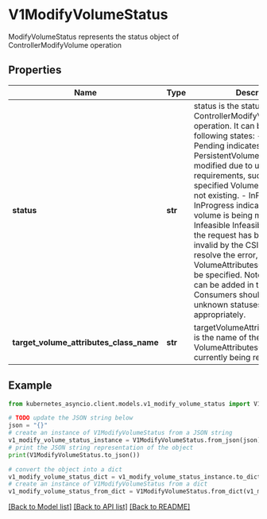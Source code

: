# V1ModifyVolumeStatus

ModifyVolumeStatus represents the status object of ControllerModifyVolume operation

## Properties

Name | Type | Description | Notes
------------ | ------------- | ------------- | -------------
**status** | **str** | status is the status of the ControllerModifyVolume operation. It can be in any of following states:  - Pending    Pending indicates that the PersistentVolumeClaim cannot be modified due to unmet requirements, such as    the specified VolumeAttributesClass not existing.  - InProgress    InProgress indicates that the volume is being modified.  - Infeasible   Infeasible indicates that the request has been rejected as invalid by the CSI driver. To    resolve the error, a valid VolumeAttributesClass needs to be specified. Note: New statuses can be added in the future. Consumers should check for unknown statuses and fail appropriately. | 
**target_volume_attributes_class_name** | **str** | targetVolumeAttributesClassName is the name of the VolumeAttributesClass the PVC currently being reconciled | [optional] 

## Example

```python
from kubernetes_asyncio.client.models.v1_modify_volume_status import V1ModifyVolumeStatus

# TODO update the JSON string below
json = "{}"
# create an instance of V1ModifyVolumeStatus from a JSON string
v1_modify_volume_status_instance = V1ModifyVolumeStatus.from_json(json)
# print the JSON string representation of the object
print(V1ModifyVolumeStatus.to_json())

# convert the object into a dict
v1_modify_volume_status_dict = v1_modify_volume_status_instance.to_dict()
# create an instance of V1ModifyVolumeStatus from a dict
v1_modify_volume_status_from_dict = V1ModifyVolumeStatus.from_dict(v1_modify_volume_status_dict)
```
[[Back to Model list]](../README.md#documentation-for-models) [[Back to API list]](../README.md#documentation-for-api-endpoints) [[Back to README]](../README.md)


